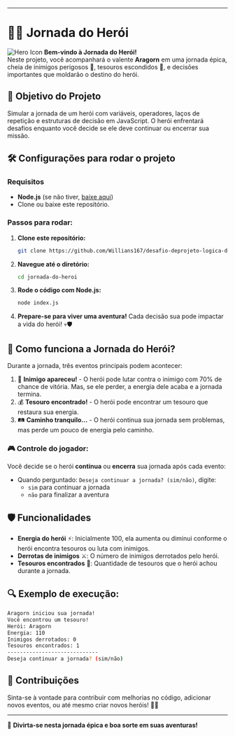 
---

# 🦸‍♂️ Jornada do Herói

![Hero Icon](https://img.icons8.com/emoji/48/000000/man-superhero.png) **Bem-vindo à Jornada do Herói!**  
Neste projeto, você acompanhará o valente **Aragorn** em uma jornada épica, cheia de inimigos perigosos 🐉, tesouros escondidos 💎, e decisões importantes que moldarão o destino do herói.

## 🎯 Objetivo do Projeto

Simular a jornada de um herói com variáveis, operadores, laços de repetição e estruturas de decisão em JavaScript. O herói enfrentará desafios enquanto você decide se ele deve continuar ou encerrar sua missão.

## 🛠️ Configurações para rodar o projeto

### Requisitos

- **Node.js** (se não tiver, [baixe aqui](https://nodejs.org/))
- Clone ou baixe este repositório.

### Passos para rodar:

1. **Clone este repositório:**

   ```bash
   git clone https://github.com/Willians167/desafio-deprojeto-logica-deprogramacao.git
   ```

2. **Navegue até o diretório:**

   ```bash
   cd jornada-do-heroi
   ```

3. **Rode o código com Node.js:**

   ```bash
   node index.js
   ```

4. **Prepare-se para viver uma aventura!** Cada decisão sua pode impactar a vida do herói! 💀🛡️

## 🧭 Como funciona a Jornada do Herói?

Durante a jornada, três eventos principais podem acontecer:

1. 🐉 **Inimigo apareceu!** - O herói pode lutar contra o inimigo com 70% de chance de vitória. Mas, se ele perder, a energia dele acaba e a jornada termina.
2. 💰 **Tesouro encontrado!** - O herói pode encontrar um tesouro que restaura sua energia.
3. 🛤️ **Caminho tranquilo...** - O herói continua sua jornada sem problemas, mas perde um pouco de energia pelo caminho.

### 🎮 Controle do jogador:

Você decide se o herói **continua** ou **encerra** sua jornada após cada evento:

- Quando perguntado: `Deseja continuar a jornada? (sim/não)`, digite:
  - `sim` para continuar a jornada
  - `não` para finalizar a aventura

## 🛡️ Funcionalidades

- **Energia do herói** ⚡: Inicialmente 100, ela aumenta ou diminui conforme o herói encontra tesouros ou luta com inimigos.
- **Derrotas de inimigos** ⚔️: O número de inimigos derrotados pelo herói.
- **Tesouros encontrados** 💎: Quantidade de tesouros que o herói achou durante a jornada.

## 🔍 Exemplo de execução:

```bash
Aragorn iniciou sua jornada!
Você encontrou um tesouro!
Herói: Aragorn
Energia: 110
Inimigos derrotados: 0
Tesouros encontrados: 1
-----------------------------
Deseja continuar a jornada? (sim/não)
```

## 👾 Contribuições

Sinta-se à vontade para contribuir com melhorias no código, adicionar novos eventos, ou até mesmo criar novos heróis! 🦸‍♀️

---

🌟 **Divirta-se nesta jornada épica e boa sorte em suas aventuras!**
